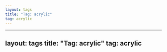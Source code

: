 ```yaml
---
layout: tags
title: "Tag: acrylic"
tag: acrylic
---
```

---
layout: tags
title: "Tag: acrylic"
tag: acrylic
---

